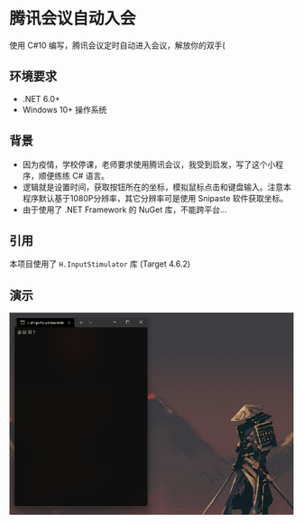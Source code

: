 # 腾讯会议自动入会
使用 C#10 编写，腾讯会议定时自动进入会议，解放你的双手(

## 环境要求
- .NET 6.0+
- Windows 10+ 操作系统

## 背景

- 因为疫情，学校停课，老师要求使用腾讯会议，我受到启发，写了这个小程序，顺便练练 C# 语言。
- 逻辑就是设置时间，获取按钮所在的坐标，模拟鼠标点击和键盘输入。注意本程序默认基于1080P分辨率，其它分辨率可是使用 Snipaste 软件获取坐标。
- 由于使用了 .NET Framework 的 NuGet 库，不能跨平台...

## 引用

本项目使用了 `H.InputStimulator` 库 (Target 4.6.2)

## 演示
![演示](./showcase.gif)
